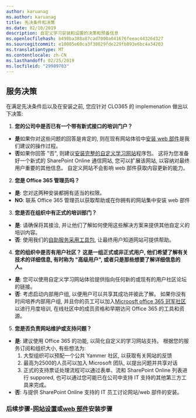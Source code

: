 ```yaml
---
author: karuanag
ms.author: karuanag
title: 先决条件和决策
ms.date: 02/10/2019
description: 自定义学习安装和设置的决策和预备信息
ms.openlocfilehash: b498ba308a87cad7000a041676feeac44326d327
ms.sourcegitcommit: e10085e60ca3f38029fde229fb093e6bc4a34203
ms.translationtype: MT
ms.contentlocale: zh-CN
ms.lasthandoff: 02/25/2019
ms.locfileid: "29989703"
---
```

## <a name="service-decisions"></a>服务决策

在满足先决条件后以及在安装之前, 您应针对 CLO365 的 implemenation 做出以下决策:

1. **您的公司中是否已有一个带有新式接口的培训门户？**

- **是**如果你对这些问题的回答是肯定的, 则在现有网站体验中[安装 web 部件](installwebpart.md)是我们建议的操作过程。
- **否**如果你回答 "否", 则建议[安装完整的自定义学习网站](installsitepackage.md)程序包。 这将为您准备好一个新式的 SharePoint Online 通信网站, 您可以扩展该网站, 以容纳对最终用户重要的其他信息。 自定义网站不会影响 web 部件获取内容更新的能力。 

2. **您是 Office 365 管理员吗？**

- **是**: 您对这两种安装都拥有适当的权限。
- **NO**: 联系 Office 365 管理员以获取帮助或在你拥有的网站集中安装 web 部件

3. **您是否在组织中有正式的培训部门？**

- **是**: 请确保将其接洽, 并让他们了解如何使用这些解决方案来提供其他自定义的培训内容。
- **否**: 使用我们的[自助服务采用工具包](driveadoption.md), 让最终用户知道网站可提供帮助。

4. **您的组织中是否有用户社区？ 这是一组正式或非正式用户, 他们希望了解有关技术的详细信息, 有时称为 "高级用户", 或者只是那些想要了解详细信息的人。**

- **是**: 您可以使用自定义学习网站体验提供指向任何新的或现有的用户社区论坛的链接。
- **否**: 考虑启动内部用户组, 以便用户可以共享其成功并彼此了解。 如果你没有时间培养内部用户组, 并且你的员工可以加入[Microosft office 365 冠军社区](https://aka.ms/O365Champions)以进行月度培训, 在线社区中的成员资格和早期访问 Office 365 的工具和资源。

5.  **您是否负责网站维护或支持问题？**

- **是**: 建议使用 Office 365 的功能, 以简化自定义的学习网站支持。 根据您的服务订阅和组织大小, 有些想法为:
    1. 大型组织可以预配一个公共 Yammer 社区, 以获取有关网站的反馈
    2. 最高为2500的人员可以加入 Microsoft 团队, 以提出问题并共享对话
    3. 正式的支持票证处理流程可以通过表单、流和 SharePoint Online 列表进行 suppored, 也可以通过您可能已在公司中支持 IT 支持的其他第三方工具来完成。 
- **否**: 与提供 SharePoint Online 支持的 IT 员工讨论网站/web 部件的安装。  

### <a name="next-steps---site-provisioninginstallsitepackagemd-or-webpartinstallwebpartmd-installation-steps"></a>后续步骤-[网站设置](installsitepackage.md)或[web 部件](installwebpart.md)安装步骤